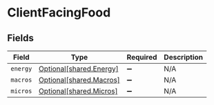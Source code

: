 # ClientFacingFood


## Fields

| Field                                                        | Type                                                         | Required                                                     | Description                                                  |
| ------------------------------------------------------------ | ------------------------------------------------------------ | ------------------------------------------------------------ | ------------------------------------------------------------ |
| `energy`                                                     | [Optional[shared.Energy]](undefined/models/shared/energy.md) | :heavy_minus_sign:                                           | N/A                                                          |
| `macros`                                                     | [Optional[shared.Macros]](undefined/models/shared/macros.md) | :heavy_minus_sign:                                           | N/A                                                          |
| `micros`                                                     | [Optional[shared.Micros]](undefined/models/shared/micros.md) | :heavy_minus_sign:                                           | N/A                                                          |